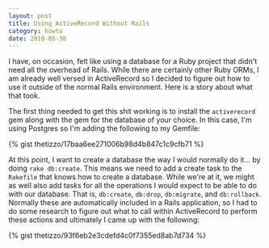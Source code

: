 ```yaml
---
layout: post
title: Using ActiveRecord Without Rails
category: howto
date: 2018-05-30
---
```


I have, on occasion, felt like using a database for a Ruby project that didn't need all the overhead of Rails.  While there are certainly other Ruby ORMs, I am already well versed in ActiveRecord so I decided to figure out how to use it outside of the normal Rails environment.  Here is a story about what that took.

The first thing needed to get this shit working is to install the `activerecord` gem along with the gem for the database of your choice.  In this case, I'm using Postgres so I'm adding the following to my Gemfile:

{% gist thetizzo/17baa6ee271006b98d4b847c1c9cfb71 %}

At this point, I want to create a database the way I would normally do it... by doing `rake db:create`.  This means we need to add a create task to the `Rakefile` that knows how to create a database.  While we're at it, we might as well also add tasks for all the operations I would expect to be able to do with our database.  That is, `db:create`, `db:drop`, `db:migrate`, and `db:rollback`.  Normally these are automatically included in a Rails application, so I had to do some research to figure out what to call within ActiveRecord to perform these actions and ultimately I came up with the following:

{% gist thetizzo/93f6eb2e3cdefd4c0f7355ed8ab7d734 %}
